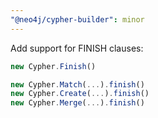 ```yaml
---
"@neo4j/cypher-builder": minor
---
```


Add support for FINISH clauses:

```js
new Cypher.Finish()

new Cypher.Match(...).finish()
new Cypher.Create(...).finish()
new Cypher.Merge(...).finish()
```
